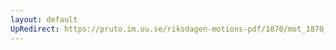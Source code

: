 ```yaml
---
layout: default
UpRedirect: https://pruto.im.uu.se/riksdagen-motions-pdf/1870/mot_1870__ak__158/mot_1870__ak__158-001.pdf
---
```

